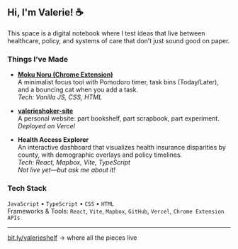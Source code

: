 ## Hi, I'm Valerie! ☕ 

This space is a digital notebook where I test ideas that live between healthcare, policy, and systems of care that don’t just sound good on paper.

### Things I’ve Made

- **[Moku Noru (Chrome Extension)](https://github.com/valerieshoker/mokunoru)**  
  A minimalist focus tool with Pomodoro timer, task bins (Today/Later), and a bouncing cat when you add a task.  
  _Tech: Vanilla JS, CSS, HTML_

- **[valerieshoker-site](https://github.com/valerieshoker/valerieshoker-site)**  
  A personal website: part bookshelf, part scrapbook, part experiment.  
  _Deployed on Vercel_

- **Health Access Explorer**  
  An interactive dashboard that visualizes health insurance disparities by county, with demographic overlays and policy timelines.  
  _Tech: React, Mapbox, Vite, TypeScript_  
  _Not live yet—but ask me about it!_

### Tech Stack

`JavaScript` • `TypeScript` • `CSS` • `HTML`  
Frameworks & Tools: `React`, `Vite`, `Mapbox`, `GitHub`, `Vercel`, `Chrome Extension APIs`

---

[bit.ly/valerieshelf](https://bit.ly/valerieshelf) → where all the pieces live
